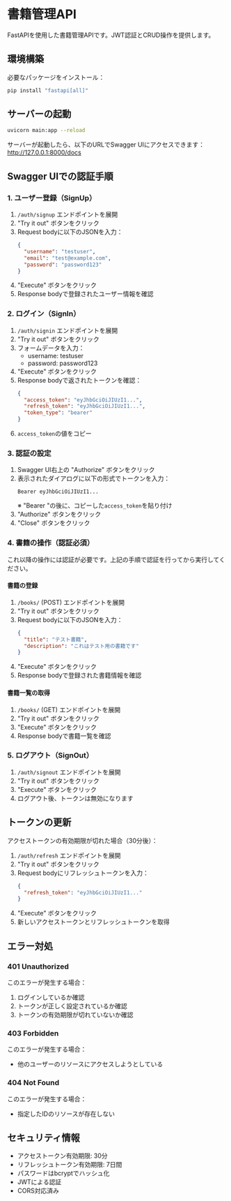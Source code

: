 # 書籍管理API

FastAPIを使用した書籍管理APIです。JWT認証とCRUD操作を提供します。

## 環境構築

必要なパッケージをインストール：

```bash
pip install "fastapi[all]"
```

## サーバーの起動

```bash
uvicorn main:app --reload
```

サーバーが起動したら、以下のURLでSwagger UIにアクセスできます：
http://127.0.0.1:8000/docs

## Swagger UIでの認証手順

### 1. ユーザー登録（SignUp）

1. `/auth/signup` エンドポイントを展開
2. "Try it out" ボタンをクリック
3. Request bodyに以下のJSONを入力：
   ```json
   {
     "username": "testuser",
     "email": "test@example.com",
     "password": "password123"
   }
   ```
4. "Execute" ボタンをクリック
5. Response bodyで登録されたユーザー情報を確認

### 2. ログイン（SignIn）

1. `/auth/signin` エンドポイントを展開
2. "Try it out" ボタンをクリック
3. フォームデータを入力：
   - username: testuser
   - password: password123
4. "Execute" ボタンをクリック
5. Response bodyで返されたトークンを確認：
   ```json
   {
     "access_token": "eyJhbGciOiJIUzI1...",
     "refresh_token": "eyJhbGciOiJIUzI1...",
     "token_type": "bearer"
   }
   ```
6. `access_token`の値をコピー

### 3. 認証の設定

1. Swagger UI右上の "Authorize" ボタンをクリック
2. 表示されたダイアログに以下の形式でトークンを入力：
   ```
   Bearer eyJhbGciOiJIUzI1...
   ```
   ※ "Bearer "の後に、コピーした`access_token`を貼り付け
3. "Authorize" ボタンをクリック
4. "Close" ボタンをクリック

### 4. 書籍の操作（認証必須）

これ以降の操作には認証が必要です。上記の手順で認証を行ってから実行してください。

#### 書籍の登録

1. `/books/` (POST) エンドポイントを展開
2. "Try it out" ボタンをクリック
3. Request bodyに以下のJSONを入力：
   ```json
   {
     "title": "テスト書籍",
     "description": "これはテスト用の書籍です"
   }
   ```
4. "Execute" ボタンをクリック
5. Response bodyで登録された書籍情報を確認

#### 書籍一覧の取得

1. `/books/` (GET) エンドポイントを展開
2. "Try it out" ボタンをクリック
3. "Execute" ボタンをクリック
4. Response bodyで書籍一覧を確認

### 5. ログアウト（SignOut）

1. `/auth/signout` エンドポイントを展開
2. "Try it out" ボタンをクリック
3. "Execute" ボタンをクリック
4. ログアウト後、トークンは無効になります

## トークンの更新

アクセストークンの有効期限が切れた場合（30分後）：

1. `/auth/refresh` エンドポイントを展開
2. "Try it out" ボタンをクリック
3. Request bodyにリフレッシュトークンを入力：
   ```json
   {
     "refresh_token": "eyJhbGciOiJIUzI1..."
   }
   ```
4. "Execute" ボタンをクリック
5. 新しいアクセストークンとリフレッシュトークンを取得

## エラー対処

### 401 Unauthorized

このエラーが発生する場合：
1. ログインしているか確認
2. トークンが正しく設定されているか確認
3. トークンの有効期限が切れていないか確認

### 403 Forbidden

このエラーが発生する場合：
- 他のユーザーのリソースにアクセスしようとしている

### 404 Not Found

このエラーが発生する場合：
- 指定したIDのリソースが存在しない

## セキュリティ情報

- アクセストークン有効期限: 30分
- リフレッシュトークン有効期限: 7日間
- パスワードはbcryptでハッシュ化
- JWTによる認証
- CORS対応済み
